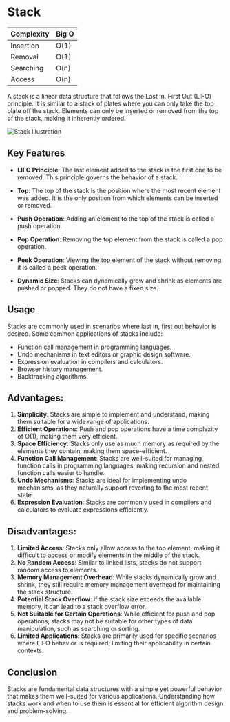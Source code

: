 # Stack

| Complexity | Big O        |
| ---------- | ------------ |
| Insertion  | O(1)         |
| Removal    | O(1)         |
| Searching  | O(n)         |
| Access     | O(n)         |

A stack is a linear data structure that follows the Last In, First Out (LIFO) principle. It is similar to a stack of plates where you can only take the top plate off the stack. Elements can only be inserted or removed from the top of the stack, making it inherently ordered. 

![Stack Illustration](https://upload.wikimedia.org/wikipedia/commons/b/b4/Lifo_stack.png)

## Key Features

- **LIFO Principle**: The last element added to the stack is the first one to be removed. This principle governs the behavior of a stack.

- **Top**: The top of the stack is the position where the most recent element was added. It is the only position from which elements can be inserted or removed.

- **Push Operation**: Adding an element to the top of the stack is called a push operation.

- **Pop Operation**: Removing the top element from the stack is called a pop operation.

- **Peek Operation**: Viewing the top element of the stack without removing it is called a peek operation.

- **Dynamic Size**: Stacks can dynamically grow and shrink as elements are pushed or popped. They do not have a fixed size.

## Usage

Stacks are commonly used in scenarios where last in, first out behavior is desired. Some common applications of stacks include:

- Function call management in programming languages.
- Undo mechanisms in text editors or graphic design software.
- Expression evaluation in compilers and calculators.
- Browser history management.
- Backtracking algorithms.

## Advantages:

1. **Simplicity**: Stacks are simple to implement and understand, making them suitable for a wide range of applications.
2. **Efficient Operations**: Push and pop operations have a time complexity of O(1), making them very efficient.
3. **Space Efficiency**: Stacks only use as much memory as required by the elements they contain, making them space-efficient.
4. **Function Call Management**: Stacks are well-suited for managing function calls in programming languages, making recursion and nested function calls easier to handle.
5. **Undo Mechanisms**: Stacks are ideal for implementing undo mechanisms, as they naturally support reverting to the most recent state.
6. **Expression Evaluation**: Stacks are commonly used in compilers and calculators to evaluate expressions efficiently.

## Disadvantages:

1. **Limited Access**: Stacks only allow access to the top element, making it difficult to access or modify elements in the middle of the stack.
2. **No Random Access**: Similar to linked lists, stacks do not support random access to elements.
3. **Memory Management Overhead**: While stacks dynamically grow and shrink, they still require memory management overhead for maintaining the stack structure.
4. **Potential Stack Overflow**: If the stack size exceeds the available memory, it can lead to a stack overflow error.
5. **Not Suitable for Certain Operations**: While efficient for push and pop operations, stacks may not be suitable for other types of data manipulation, such as searching or sorting.
6. **Limited Applications**: Stacks are primarily used for specific scenarios where LIFO behavior is required, limiting their applicability in certain contexts.

## Conclusion

Stacks are fundamental data structures with a simple yet powerful behavior that makes them well-suited for various applications. Understanding how stacks work and when to use them is essential for efficient algorithm design and problem-solving.
